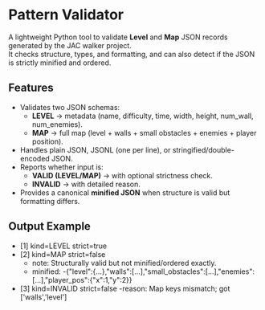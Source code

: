 # Pattern Validator

A lightweight Python tool to validate **Level** and **Map** JSON records generated by the JAC walker project.  
It checks structure, types, and formatting, and can also detect if the JSON is strictly minified and ordered.

## Features
- Validates two JSON schemas:
  - **LEVEL** → metadata (name, difficulty, time, width, height, num_wall, num_enemies).
  - **MAP** → full map (level + walls + small obstacles + enemies + player position).
- Handles plain JSON, JSONL (one per line), or stringified/double-encoded JSON.
- Reports whether input is:
  - **VALID (LEVEL/MAP)** → with optional strictness check.
  - **INVALID** → with detailed reason.
- Provides a canonical **minified JSON** when structure is valid but formatting differs.

## Output Example

- [1] kind=LEVEL strict=true
- [2] kind=MAP strict=false
  - note: Structurally valid but not minified/ordered exactly.
  - minified:
  -{"level":{...},"walls":[...],"small_obstacles":[...],"enemies":[...],"player_pos":{"x":1,"y":2}}
- [3] kind=INVALID strict=false
  -reason: Map keys mismatch; got ['walls','level']


